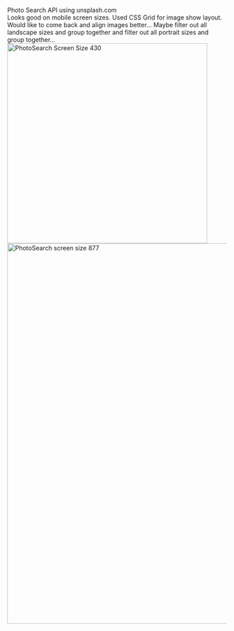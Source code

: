 Photo Search API using unsplash.com <br>
Looks good on mobile screen sizes.
Used CSS Grid for image show layout. <br>
Would like to come back and align images better... Maybe filter out all landscape sizes and group together and filter out all portrait sizes and group together... 
<img width="459" alt="PhotoSearch Screen Size 430" src="https://github.com/ThereIsASmile/React_Photo_Search_api/assets/57597467/d4dd9c93-fee1-4af4-8533-f5963385ae79">
<img width="873" alt="PhotoSearch screen size 877" src="https://github.com/ThereIsASmile/React_Photo_Search_api/assets/57597467/e3aab980-f41e-45f7-b91b-a5978b6a82de">
